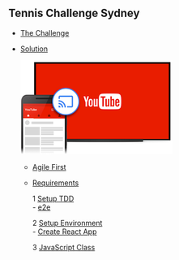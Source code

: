 
## Tennis Challenge Sydney

- [The Challenge](./challenge.md)  
- [Solution](./solution.md)  

    [![Youtube](./img/youtube.png)](https://www.youtube.com/watch?v=Ia9ut7T7oc0)

    - [Agile First](./agile.md)  
    - [Requirements](./requirements.md)  
        
        1 [Setup TDD](./tdd.md)  
            - [e2e](./e2e.md)  

        2 [Setup Environment](./bootstrap.md)  
            - [Create React App](./create-react-app.md)  
        
        3 [JavaScript Class](./javascript.md)  
